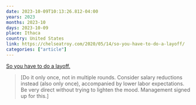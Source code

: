 ```yaml
---
date: 2023-10-09T10:13:26.812-04:00
years: 2023
months: 2023-10
days: 2023-10-09
place: Ithaca
country: United States
link: https://chelseatroy.com/2020/05/14/so-you-have-to-do-a-layoff/
categories: ["article"]
---
```

[So you have to do a layoff.](https://chelseatroy.com/2020/05/14/so-you-have-to-do-a-layoff/)

> [Do it only once, not in multiple rounds. Consider salary reductions instead (also only once), accompanied by lower labor expectations. Be very direct without trying to lighten the mood. Management signed up for this.]
